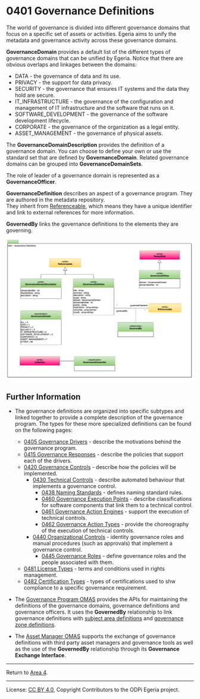 <!-- SPDX-License-Identifier: CC-BY-4.0 -->
<!-- Copyright Contributors to the ODPi Egeria project. -->

# 0401 Governance Definitions

The world of governance is divided into different governance domains that focus on a specific set of assets or activities.
Egeria aims to unify the metadata and governance activity across
these governance domains.

**GovernanceDomain** provides a default list of the
different types of governance domains that can be unified by Egeria.
Notice that there are obvious overlaps and linkages between the domains:

* DATA - the governance of data and its use.
* PRIVACY - the support for data privacy.
* SECURITY - the governance that ensures IT systems and the data they hold are secure.
* IT_INFRASTRUCTURE - the governance of the configuration and management of IT infrastructure and the software that runs on it.
* SOFTWARE_DEVELOPMENT - the governance of the software development lifecycle.
* CORPORATE - the governance of the organization as a legal entity.
* ASSET_MANAGEMENT - the governance of physical assets.

The **GovernanceDomainDescription** provides the definition of a governance domain.
You can choose to define your own or use the standard set that are defined by **GovernanceDomain**.
Related governance domains can be grouped into **GovernanceDomainSets**.

The role of leader of a governance domain is represented as a **GovernanceOfficer**.

**GovernanceDefinition** describes an aspect of a governance program.
They are authored in the metadata repository.  
They inherit from [Referenceable](0010-Base-Model.md),
which means they have a unique identifier and link to external references for more information.

**GovernedBy** links the governance definitions to the elements they are governing.

![UML](0401-Governance-Definitions.png#pagewidth)


## Further Information

* The governance definitions are organized into specific subtypes and linked together to provide a complete
  description of the governance program.  The types for these more specialized definitions can be found
  on the following pages:
  
  * [0405 Governance Drivers](0405-Governance-Drivers.md) - describe the motivations behind the governance program.
  * [0415 Governance Responses](0415-Governance-Responses.md) - describe the policies that support each of the drivers.
  * [0420 Governance Controls](0420-Governance-Controls.md) - describe how the policies will be implemented.
     * [0430 Technical Controls](0430-Technical-Controls.md) - describe automated behaviour that implements a governance control.
       * [0438 Naming Standards](0438-Naming-Standards.md) - defines naming standard rules.
       * [0460 Governance Execution Points](0460-Governance-Execution-Points.md) - describe classifications for software components that link them to a technical control.
       * [0461 Governance Action Engines](0461-Governance-Engines.md) - support the execution of technical controls.
       * [0462 Governance Action Types](0462-Governance-Action-Types.md) - provide the choreography of the execution of technical controls.
     * [0440 Organizational Controls](0440-Organizational-Controls.md) - identity governance roles and manual procedures (such as approvals) that implement a governance control.
       * [0445 Governance Roles](0445-Governance-Roles.md) - define governance roles and the people associated with them.
  * [0481 License Types](0481-Licenses.md) - terms and conditions used in rights management.
  * [0482 Certification Types](0482-Certifications.md) - types of certifications used to shw compliance to a specific governance requirement.

* The [Governance Program OMAS](../../../open-metadata-implementation/access-services/governance-program)
  provides the APIs for maintaining the definitions of the governance domains, governance definitions and
  governance officers. It uses the **GovernedBy** relationship to link governance definitions 
  with [subject area definitions](0425-Subject-Areas.md) and
  [governance zone definitions](0424-Governance-Zones.md).
  
* The [Asset Manager OMAS](../../../open-metadata-implementation/access-services/asset-manager) supports the
  exchange of governance definitions with third party asset managers and governance tools as well as the
  use of the **GovernedBy** relationship through its **Governance Exchange Interface**.

----

Return to [Area 4](Area-4-models.md).

----
License: [CC BY 4.0](https://creativecommons.org/licenses/by/4.0/),
Copyright Contributors to the ODPi Egeria project.